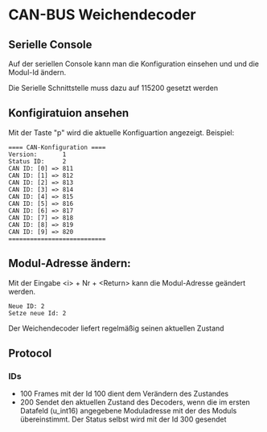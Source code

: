 # CAN-BUS Weichendecoder

## Serielle Console
Auf der seriellen Console kann man die Konfiguration einsehen und und die Modul-Id ändern.

Die Serielle Schnittstelle muss dazu auf 115200 gesetzt werden

## Konfigiratuion ansehen

Mit der Taste "p" wird die aktuelle Konfiguartion angezeigt. Beispiel:

```
==== CAN-Konfiguration ====
Version:       1
Status ID:     2
CAN ID: [0] => 811
CAN ID: [1] => 812
CAN ID: [2] => 813
CAN ID: [3] => 814
CAN ID: [4] => 815
CAN ID: [5] => 816
CAN ID: [6] => 817
CAN ID: [7] => 818
CAN ID: [8] => 819
CAN ID: [9] => 820
===========================
```

## Modul-Adresse ändern:

Mit der Eingabe &lt;i> + Nr + &lt;Return> kann die Modul-Adresse geändert werden.

```
Neue ID: 2
Setze neue Id: 2
```


Der Weichendecoder liefert regelmäßig seinen aktuellen Zustand

## Protocol

### IDs


* 100 Frames mit der Id 100 dient dem Verändern des Zustandes
* 200 Sendet den aktuellen Zustand des Decoders, wenn die im ersten Datafeld (u_int16) angegebene Moduladresse mit der des Moduls übereinstimmt. Der Status selbst wird mit der Id 300 gesendet

